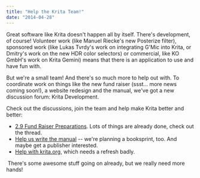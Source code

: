 ```yaml
---
title: "Help the Krita Team!"
date: "2014-04-28"
---
```


Great software like Krita doesn't happen all by itself. There's development, of course! Volunteer work (like Manuel Riecke's new Posterize filter), sponsored work (like Lukas Tvrdy's work on integrating G'Mic into Krita, or Dmitry's work on the new HDR color selectors) or commercial, like KO GmbH's work on Krita Gemini) means that there is an application to use and have fun with.

But we're a small team! And there's so much more to help out with. To coordinate work on things like the new fund raiser (ssst... more news coming soon!), a website redesign and the manual, we've got a new discussion forum: Krita Development.

Check out the discussions, join the team and help make Krita better and better:

- [2.9 Fund Raiser Preparations](http://forum.kde.org/viewtopic.php?f=137&t=120444#p306414). Lots of things are already done, check out the thread.
- [Help us write the manual](http://forum.kde.org/viewtopic.php?f=288&t=120792) -- we're planning a booksprint, too. And maybe get a publisher interested.
- [Help with krita.org](http://forum.kde.org/viewtopic.php?f=137&t=120592&p=308126#p307266), which needs a refresh badly.

 There's some awesome stuff going on already, but we really need more hands!
